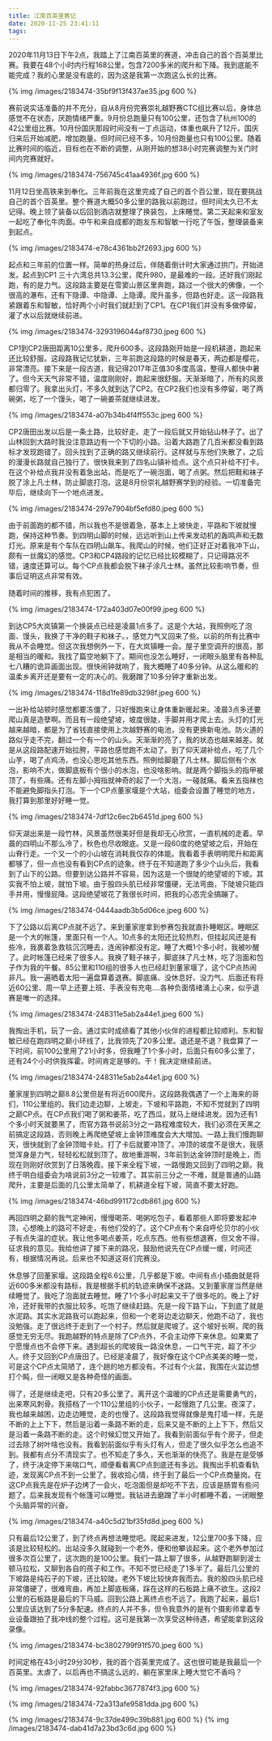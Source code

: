 ```yaml
---
title: 江南百英里赛记
date: 2020-11-25 23:41:11
tags:
---
```



2020年11月13日下午2点，我踏上了江南百英里的赛道，冲击自己的首个百英里比赛。我要在48个小时内行程168公里，包含7200多米的爬升和下降。我到底能不能完成？我的心里是没有底的，因为这是我第一次跑这么长的比赛。

<!-- more -->

{% img /images/2183474-35bf9f13f437ae35.jpg 600  %}


赛前说实话准备的并不充分，自从8月份完赛崇礼越野赛CTC组比赛以后，身体总感觉不在状态，厌跑情绪严重。9月份总跑量只有100公里，还包含了杭州100的42公里组比赛。10月份国庆那段时间没有一丁点运动，体重也飙升了12斤。国庆归来后开始减肥，增加跑量。但时间已经不多，10月份跑量也只有100公里。随着比赛时间的临近，目标也在不断的调整，从刚开始的想38小时完赛调整为关门时间内完赛就好。


{% img /images/2183474-756745c41aa4936f.jpg 600  %}



11月12日坐高铁来到奉化。三年前我在这里完成了自己的首个百公里，现在要挑战自己的首个百英里。整个赛道大概50多公里的路我以前跑过，但时间太久已不太记得。晚上领了装备以后回到酒店就整理了换装包，上床睡觉。第二天起来和室友一起吃了奉化牛肉面。中午和来自成都的跑友东和智敏一行吃了午饭，整理装备来到起点。

{% img /images/2183474-e78c4361bb2f2693.jpg 600  %}

起点和三年前的位置一样。简单的热身过后，伴随着倒计时大家通过拱门，开始进发。起点到CP1 三十六湾总共13.3公里，爬升980，是最难的一段。还好我们刚起跑，有的是力气。这段路主要是在雪窦山景区里奔跑，路过一个很大的佛像，一个很高的瀑布，还有下隐谭、中隐谭、上隐谭。爬升虽多，但路也好走。这一段路我紧跟着东和智敏，恰好两个小时我们就赶到了CP1。在CP1我们并没有多做停留，灌了水以后就继续前进。

{% img /images/2183474-3293196044af8730.jpeg 600  %}

CP1到CP2唐田距离10公里多，爬升600多。这段路刚开始是一段机耕道，跑起来还比较舒服。这段路我记忆犹新，三年前跑这段路的时候是春天，两边都是樱花，非常漂亮。接下来是一段古道，我记得2017年正值30多度高温，整得人都快中暑了。但今天天气非常不错，温度刚刚好，跑起来很舒服。天渐渐暗了，所有的风景都归零了。我拿出头灯，不多久就到达了CP2。在CP2我们也没有多停留，喝了两碗粥，吃了一个馒头，喝了一碗姜茶就继续进发。

{% img /images/2183474-a07b34b4f4ff553c.jpeg 600  %}

CP2唐田出发以后是一条土路，比较好走。走了一段后就又开始钻山林子了。出了山林回到大路时我没注意路边有一个下切的小路。沿着大路跑了几百米都没看到路标才发现跑错了。回头找到了正确的路又继续前行。这样就与东他们失散了，之后的漫漫长路就自己独行了。很快我来到了四名山镇补给点。这个点只补给不打卡。在这个补给点我并没有着急出站，而是吃了一碗泡面，喝了点粥。然后把鞋和袜子脱了涂上凡士林，防止脚底打泡。这是8月份崇礼越野赛学到的经验。一切准备完毕后，继续向下一个地点进发。

{% img /images/2183474-297e7904bf5efd80.jpeg 600  %}

由于前面跑的都不错，所以我也不是很着急，基本上上坡快走，平路和下坡就慢跑，保持这种节奏。到四明山脚的时候，远远听到山上传来发动机的轰鸣声和无数灯光。原来是有个车队在四明山飙车。我爬山的时候，他们正好正对着我冲下山，颇有一丝魔幻的感觉。CP3和CP4路段的记忆已经比较模糊了，只记得路况不错，速度还算可以。每个CP点我都会脱下袜子涂凡士林。虽然比较影响节奏，但事后证明这点非常有效。

随着时间的推移，我有点犯困了。

{% img /images/2183474-172a403d07e00f99.jpeg 600  %}

到达CP5大岚镇第一个换装点已经是凌晨1点多了。这是个大站，我照例吃了泡面、馒头，我换了干净的鞋子和袜子。，感觉力气又回来了些。以前的所有比赛中我从不会睡觉。但这次我想例外一下，在大岚镇睡一会。屋子里空调开的很高，那是相当的暖和。我找了篇空地躺下了。期间也没怎么睡好，一闭眼头脑里有各种乱七八糟的诡异画面出现。很快闹钟就响了，我大概睡了40多分钟。从这么暖和的温柔乡离开还是要有一定的决心的。我磨蹭了10多分钟才重新出发。

{% img /images/2183474-118d1fe89db3298f.jpeg 600  %}

一出补给站顿时感觉都要冻僵了，只好慢跑来让身体重新暖起来。凌晨3点多还要爬山真是造孽啊。而且有一段绝望坡，坡度很陡，手脚并用才爬上去。头灯的灯光越来越暗，都是为了省钱直接使用上次越野赛的电池，没有更换新电池。防火道的路似乎走不完，翻过一个有一个的山头。天渐渐的亮了，我的状态也越来越差。就是从这段路配速开始拉胯，平路也感觉跑不太动了。到了仰天湖补给点，吃了几个山芋，喝了点鸡汤，也没心思吃其他东西。照例给脚磨了凡士林。脚后侧有个水泡，影响不大，做脚底板有个很小的水泡，也没啥影响。就是两个脚指头的指甲被顶了，有些痛。还有左脚小拇指就神奇的起了一个大泡，一碰就痛。看来五指袜也不能避免脚指头打泡。下一个CP点董家堰是个大站，组委会设置了睡觉的地方，我打算到那里好好睡一觉。

{% img /images/2183474-7df12c6ec2b6451d.jpeg 600  %}

仰天湖出来是一段竹林，风景虽然很美好但是我却无心欣赏，一直机械的走着。早晨的四明山不那么冷了，秋色也尽收眼底。又是一段60度的绝望坡之后，开始在山脊行走。一个又一个的小山坡在消耗我仅存的体能。我看着手表明明爬升和距离都够了，但一点也没有看到CP点的迹象。终于在不知道跑了多少个山头后，我看到了山下的公路。但要到达公路并不容易，因为这是一个很陡的绝望坡的下坡。其实我不怕上坡，就怕下坡。由于股四头肌已经非常僵硬，无法弯曲，下陡坡只能四手并用，慢慢屁降。这段绝望坡花了我很长时间，把我的心态完全搞蹦了。




{% img /images/2183474-0444aadb3b5d06ce.jpeg 600  %}

下了公路以后离CP点就不远了。来到董家崖拿到参赛包我就直扑睡眠区。睡眠区是一个大的帐篷，里面只有一个人。10点多的太阳还比较热烈，但挂起风还是有些冷，我裹着急救毯沉沉睡去，连闹钟都没有定。睡了大概1个多小时，我被吵醒了。此时帐篷已经来了很多人。我换了鞋子袜子，脚底抹了凡士林，吃了泡面和包子作为我的午餐。85公里和110组的很多人也已经赶到董家堰了，这个CP点热闹非凡。我一遍晒着太阳一遍盘算着退赛。脚底痛、没休息好、没力气、后面还有将近60公里、周一早上还要上班、手表没有充电….各种负面情绪涌上心来，似乎退赛是唯一的选择。

{% img /images/2183474-248311e5ab2a44e1.jpeg 600  %}

我掏出手机，玩了一会。通过实时成绩看了其他小伙伴的进程都比较顺利。东和智敏已经在跑四明之巅小环线了，比我领先了20多公里。退还是不退？我盘算了一下时间，前100公里用了21小时多，但我睡了1个多小时，后面只有60多公里了，还有24个小时供我挥霍。时间肯定是够的。干！我决定继续前进。

{% img /images/2183474-248311e5ab2a44e1.jpg 600  %}

董家崖到四明之巅8.8公里但是有将近600爬升。这段路我偶遇了一个上海来的哥们，110公里组的。我们边走边聊，上坡走，下坡和平路跑，不知不觉就到了四明之巅CP点。在CP点我们喝了粥和姜茶，吃了西瓜，就马上继续进发。因为还有1个多小时天就要黑了，而官方路书说前3分之一路程难度较大，我们必须在天黑之前搞定这段路，否则晚上再爬绝望坡上金钟顶难度会大大增加。一路上我们慢跑聊天，很快就到了金钟顶暗卡处。打了卡后就要冲顶了。冲顶的坡度不是很大，我感觉浑身是力气，轻轻松松就到顶了。故地重游啊，3年前到达金钟顶时是晚上，而现在则刚好欣赏到了日落晚霞。接下来全程下坡，一路慢跑又回到了四明之巅。我终于明白组委会为啥说前3分之一较难了。其实前三分之一不难，就是普通的山路爬升，主要是后面的几公里太简单了，机耕道全程下坡，简直不要太好跑。

{% img /images/2183474-46bd991172cdb861.jpg 600  %}

再回四明之巅的我气定神闲，慢慢喝茶、喝粥吃包子，看着那些人即将要发起冲顶，心想晚上的路可不好走，有他们受的了。这个CP点有个来自呼伦贝尔的小伙子有点失温的症状。我让他多喝点姜茶，吃点东西。他有些想退赛，但又舍不得，征求我的意见。我给他讲了接下来的路况，鼓励他说先在CP点缓一缓，时间还有，根据情况再说。后来也不知道这哥们完赛没。



休息够了回董家堰。这段路全程6.6公里，几乎都是下坡。中间有点小插曲就是将近600多米都没有路标，我是根据手机的轨迹来确保不迷路。又到董家崖当然是继续睡觉了。我吃了泡面就去睡觉。睡了1个多小时起来又干了很多吃的。晚上了好冷，还好我带的衣服比较多。吃饱了继续赶路。先是一段下路下山，下到底了就是水泥路。其实水泥路我可以跑起来，但和一个老哥边走边聊天，他跑不动了，我也没勉强。走了很远终于走到了一个村子。然后就是爬坡了。这个坡好长啊，爬的我感觉无穷无尽。我跑越野的特点是除了CP点外，不会主动停下来休息。如果累了宁愿慢点也不会停下来。遇到超长的爬坡我一路没休息，一口气干完，超了不少人。终于又回到CP点唐田了。已经是凌晨了，我好像在这个CP点美美的睡一觉，可是这个CP点太简陋了，连个趟的地方都没有。不过有个火盆，我围在火盆边想打个盹，但一闭眼又是各种奇怪的画面。

得了，还是继续走吧，只有20多公里了。离开这个温暖的CP点还是需要勇气的，出来寒风刺骨。我搭档了一个110公里组的小伙子，一起慢跑了几公里。夜深了，我也越来越困，边走边睡觉，走的也慢了。这段路我觉得就像是鬼打墙一样，先是不断的上上下下，然后是沿着一条路不断的走，后来又是不断的上上下下，然后又是沿着一条路不断的走。这个时候幻觉又开始了。我看到前面似乎有个房子，但走过去除了树叶啥也没有。我看到前面似乎有头灯有人，但走了很久似乎怎么也追不到。我都有点分不清现实了。也不知走了多久，天也渐渐的快亮了。我是在是受够了，终于决定停下来喘口气，顺便看看离CP点到底还有多远。我掏出手机查看轨迹，发现离CP点不到一公里了。我收拾心情，终于到了最后一个CP点商量岗。在这CP点我先是在炉子边烤了一会火，吃泡面但是却吃不下去，应该是肠胃有些问题了。后来我发现有个帐篷可以睡觉。我钻进去磨蹭了半小时都睡不着，一闭眼整个头脑异常的兴奋。

{% img /images/2183474-a40c5d21bf35fd8d.jpeg 600  %}


只有最后12公里了，到了终点再想法睡觉吧。爬起来进发，12公里700多下降，应该是比较轻松的。出站没多久就碰到一个老外，便和他攀谈起来。这个老外参加过很多次百公里了，这次跑的是100公里。我们一路上聊了很多，从越野跑聊到波士顿马拉松，又聊到各自的孩子和工作。不知不觉已经走了1多半了。最后几公里的下坡路是纯石子的下坡，还比较陡。老外下坡比较快弃我而去。我的股四头肌已经非常僵硬了，很难弯曲，再加上脚底板痛，踩在这样的石板路上痛不欲生。这段2公里的石板路是最后的下马威。回到公路上离终点也不远了。我跑了起来，最后1公里应该达到了5分多配速。终点的人并不多，但令我意外的是有个摄影师拿着专业设备跟拍了我冲线的整个过程。这可是我第一次享受这种待遇，希望能拿到这段录像。

{% img /images/2183474-bc3802799f91f570.jpeg 600  %}


时间定格在43小时29分30秒，我的首个百英里完成了。这也很可能是我最后一个百英里。太虐了，以后再也不搞这么远的，躺在家里床上睡大觉它不香吗？

{% img /images/2183474-92fabbc3677874f3.jpg 600  %}

{% img /images/2183474-72a313afe9581dda.jpg 600  %}

{% img /images/2183474-9c37de499c39b881.jpg 600  %}
{% img /images/2183474-dab41d7a23bd3c6d.jpg 600  %}









